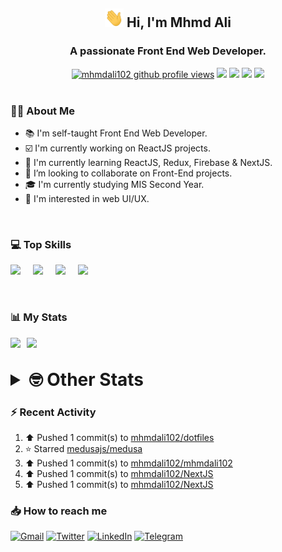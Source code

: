 <h2 align="center"><img src="./Hi.gif" width="30px" height="30px"> Hi, I'm Mhmd Ali</h2>

<h3 align="center">A passionate Front End Web Developer.</h3>

<div align="center">
  <a href="#"><img src="https://komarev.com/ghpvc/?username=mhmdali102&style=for-the-badge&logo=" alt="mhmdali102 github profile views" /></a>
  <a href="https://www.linux.org"><img src="https://img.shields.io/badge/OS-Linux-e06c75?style=for-the-badge&logo=linux" /></a>
	<a href="https://archlinux.org"><img src="https://img.shields.io/badge/DISTRO-Arch-56b6c2?style=for-the-badge&logo=arch-linux" /></a>
	<a href="https://dwm.suckless.org"><img src="https://img.shields.io/badge/WM-DWM-005577?style=for-the-badge&logo=dwm" /></a>
	<a href="https://neovim.io"><img src="https://img.shields.io/badge/IDE-Neovim-98c379?style=for-the-badge&logo=neovim" /></a>
</div>

<br>

### :man_technologist: About Me

- :books: I'm self-taught Front End Web Developer.
- :ballot_box_with_check: I'm currently working on ReactJS projects.
- :dart: I'm currently learning ReactJS, Redux, Firebase & NextJS.
- :eyes: I’m looking to collaborate on Front-End projects.
- :mortar_board: I'm currently studying MIS Second Year.
- :art: I'm interested in web UI/UX.

<br>

### :computer: Top Skills

<div style="display:flex;">
<img width ='36px' src ='https://raw.githubusercontent.com/rahulbanerjee26/githubAboutMeGenerator/main/icons/html.svg' />
<img width ='36px' src ='https://raw.githubusercontent.com/rahulbanerjee26/githubAboutMeGenerator/main/icons/css.svg' />
<img width ='36px' src ='https://raw.githubusercontent.com/rahulbanerjee26/githubAboutMeGenerator/main/icons/javascript.svg' />
<img width ='36px' src ='https://raw.githubusercontent.com/rahulbanerjee26/githubAboutMeGenerator/main/icons/reactjs.svg' />
</div>

<br>
<br>

### :bar_chart: My Stats

<img src="https://github-readme-stats.vercel.app/api?username=mhmdali102&show_icons=true&locale=en" width="49%" /><span style="display:inline-block;width:2%"></span><img src="https://github-readme-streak-stats.herokuapp.com/?user=mhmdali102&" width="49%" />

<br>

<details>
<summary style="font-size: 1.75rem; font-weight: bold;"><strong style="font-size: 1.75rem; font-weight: bold;"> 🤓 Other Stats </strong></summary>
<br>

<!--START_SECTION:waka-->
![Lines of code](https://img.shields.io/badge/From%20Hello%20World%20I%27ve%20Written-241%20Thousand%20lines%20of%20code-blue)

**🐱 My GitHub Data** 

> 🏆 645 Contributions in the Year 2022
 > 
> 📦 331.4 kB Used in GitHub's Storage 
 > 
> 💼 Opted to Hire
 > 
> 📜 18 Public Repositories 
 > 
> 🔑 6 Private Repositories  
 > 
**I'm a Night 🦉** 

```text
🌞 Morning    76 commits     ██░░░░░░░░░░░░░░░░░░░░░░░   9.45% 
🌆 Daytime    178 commits    █████░░░░░░░░░░░░░░░░░░░░   22.14% 
🌃 Evening    339 commits    ██████████░░░░░░░░░░░░░░░   42.16% 
🌙 Night      211 commits    ██████░░░░░░░░░░░░░░░░░░░   26.24%

```
📅 **I'm Most Productive on Monday** 

```text
Monday       160 commits    █████░░░░░░░░░░░░░░░░░░░░   19.9% 
Tuesday      104 commits    ███░░░░░░░░░░░░░░░░░░░░░░   12.94% 
Wednesday    102 commits    ███░░░░░░░░░░░░░░░░░░░░░░   12.69% 
Thursday     86 commits     ██░░░░░░░░░░░░░░░░░░░░░░░   10.7% 
Friday       80 commits     ██░░░░░░░░░░░░░░░░░░░░░░░   9.95% 
Saturday     125 commits    ████░░░░░░░░░░░░░░░░░░░░░   15.55% 
Sunday       147 commits    ████░░░░░░░░░░░░░░░░░░░░░   18.28%

```


📊 **This Week I Spent My Time On** 

```text
⌚︎ Time Zone: Asia/Beirut

💬 Programming Languages: 
TypeScript               11 hrs 9 mins       ███████████░░░░░░░░░░░░░░   46.59% 
Lua                      3 hrs 13 mins       ███░░░░░░░░░░░░░░░░░░░░░░   13.49% 
JavaScript               2 hrs 47 mins       ███░░░░░░░░░░░░░░░░░░░░░░   11.64% 
CSS                      1 hr 21 mins        █░░░░░░░░░░░░░░░░░░░░░░░░   5.68% 
Other                    1 hr 12 mins        █░░░░░░░░░░░░░░░░░░░░░░░░   5.06%

🔥 Editors: 
Neovim                   23 hrs 56 mins      █████████████████████████   100.0%

🐱‍💻 Projects: 
NextJS                   10 hrs 13 mins      ██████████░░░░░░░░░░░░░░░   42.73% 
mhmdali102               7 hrs 23 mins       ███████░░░░░░░░░░░░░░░░░░   30.89% 
canadiansouq.com         2 hrs 22 mins       ██░░░░░░░░░░░░░░░░░░░░░░░   9.93% 
start-page               52 mins             █░░░░░░░░░░░░░░░░░░░░░░░░   3.63% 
frontend                 43 mins             ░░░░░░░░░░░░░░░░░░░░░░░░░   3.03%

💻 Operating System: 
Linux                    23 hrs 56 mins      █████████████████████████   100.0%

```

**I Mostly Code in JavaScript** 

```text
JavaScript               11 repos            █████████████░░░░░░░░░░░░   52.38% 
Python                   3 repos             ███░░░░░░░░░░░░░░░░░░░░░░   14.29% 
HTML                     1 repo              █░░░░░░░░░░░░░░░░░░░░░░░░   4.76% 
PHP                      1 repo              █░░░░░░░░░░░░░░░░░░░░░░░░   4.76% 
CSS                      1 repo              █░░░░░░░░░░░░░░░░░░░░░░░░   4.76%

```



 Last Updated on 24/08/2022 18:55:18 UTC
<!--END_SECTION:waka-->

</details>

### :zap: Recent Activity

<!--RECENT_ACTIVITY:start-->
1. ⬆️ Pushed 1 commit(s) to [mhmdali102/dotfiles](https://github.com/mhmdali102/dotfiles)
2. ⭐ Starred [medusajs/medusa](https://github.com/medusajs/medusa)
3. ⬆️ Pushed 1 commit(s) to [mhmdali102/mhmdali102](https://github.com/mhmdali102/mhmdali102)
4. ⬆️ Pushed 1 commit(s) to [mhmdali102/NextJS](https://github.com/mhmdali102/NextJS)
5. ⬆️ Pushed 1 commit(s) to [mhmdali102/NextJS](https://github.com/mhmdali102/NextJS)
<!--RECENT_ACTIVITY:end-->

### :inbox_tray: How to reach me

[![Gmail](https://img.shields.io/badge/Gmail-D14836?style=for-the-badge&logo=gmail&logoColor=white)](mailto:mhmdalihsen102@gmail.com)
[![Twitter](https://img.shields.io/badge/Twitter-1DA1F2?style=for-the-badge&logo=twitter&logoColor=white)](https://twitter.com/MhmdAliHsen)
[![LinkedIn](https://img.shields.io/badge/LinkedIn-0077B5?style=for-the-badge&logo=linkedin&logoColor=white)](https://www.linkedin.com/in/mhmd-ali-hsen-66b0671b7/)
[![Telegram](https://img.shields.io/badge/Telegram-2CA5E0?style=for-the-badge&logo=telegram&logoColor=white&bgColor=black)](https://t.me/mhmdalihsen)
